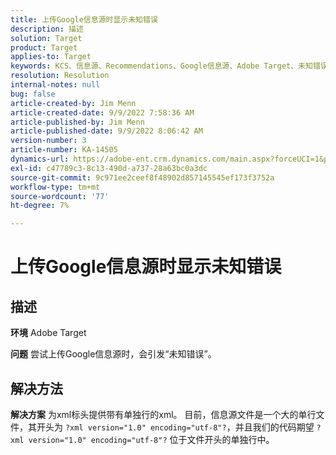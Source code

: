 ```yaml
---
title: 上传Google信息源时显示未知错误
description: 描述
solution: Target
product: Target
applies-to: Target
keywords: KCS、信息源、Recommendations、Google信息源、Adobe Target、未知错误
resolution: Resolution
internal-notes: null
bug: false
article-created-by: Jim Menn
article-created-date: 9/9/2022 7:58:36 AM
article-published-by: Jim Menn
article-published-date: 9/9/2022 8:06:42 AM
version-number: 3
article-number: KA-14505
dynamics-url: https://adobe-ent.crm.dynamics.com/main.aspx?forceUCI=1&pagetype=entityrecord&etn=knowledgearticle&id=c9c8642f-1530-ed11-9db1-0022480866ad
exl-id: c47789c3-8c13-490d-a737-28a63bc0a3dc
source-git-commit: 9c971ee2ceef8f48902d857145545ef173f3752a
workflow-type: tm+mt
source-wordcount: '77'
ht-degree: 7%

---
```


# 上传Google信息源时显示未知错误

## 描述


<b>环境</b>
Adobe Target

<b>问题</b>
尝试上传Google信息源时，会引发“未知错误”。


## 解决方法


<b>解决方案</b>
为xml标头提供带有单独行的xml。
目前，信息源文件是一个大的单行文件，其开头为 `?xml version="1.0" encoding="utf-8"?`，并且我们的代码期望 `?xml version="1.0" encoding="utf-8"?` 位于文件开头的单独行中。
